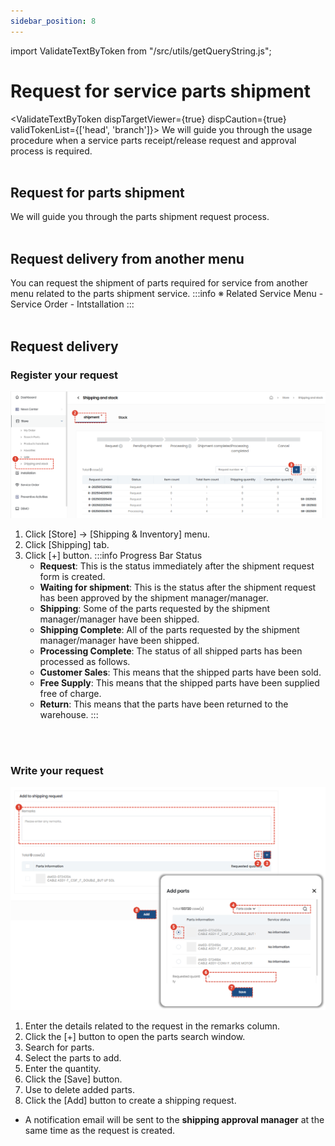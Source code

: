 ```yaml
---
sidebar_position: 8
---
```


import ValidateTextByToken from "/src/utils/getQueryString.js";


# Request for service parts shipment

<ValidateTextByToken dispTargetViewer={true} dispCaution={true} validTokenList={['head', 'branch']}>
We will guide you through the usage procedure when a service parts receipt/release request and approval process is required.
<br/>
<br/>

## Request for parts shipment
We will guide you through the parts shipment request process.
<br/>
<br/>

## Request delivery from another menu
You can request the shipment of parts required for service from another menu related to the parts shipment service.
    :::info
    ※ Related Service Menu
    - Service Order
    - Intstallation
    :::
<br/>
<br/>

## Request delivery

### Register your request

![031](./img/031.png)

1. Click [Store] → [Shipping & Inventory] menu.
1. Click [Shipping] tab.
1. Click [+] button.
    :::info 
    Progress Bar Status
    - **Request**: This is the status immediately after the shipment request form is created.
    - **Waiting for shipment**: This is the status after the shipment request has been approved by the shipment manager/manager.
    - **Shipping**: Some of the parts requested by the shipment manager/manager have been shipped.
    - **Shipping Complete**: All of the parts requested by the shipment manager/manager have been shipped.
    - **Processing Complete**: The status of all shipped parts has been processed as follows.
    - **Customer Sales**: This means that the shipped parts have been sold.
    - **Free Supply**: This means that the shipped parts have been supplied free of charge.
    - **Return**: This means that the parts have been returned to the warehouse.
    :::
<br/>
<br/>

### Write your request

![032](./img/032.png)

1. Enter the details related to the request in the remarks column.
1. Click the [+] button to open the parts search window.
1. Search for parts.
1. Select the parts to add.
1. Enter the quantity.
1. Click the [Save] button.
1. Use to delete added parts.
1. Click the [Add] button to create a shipping request.
- A notification email will be sent to the **shipping approval manager** at the same time as the request is created.

</ValidateTextByToken>